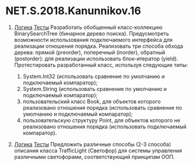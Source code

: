 # NET.S.2018.Kanunnikov.16

1.
    [Логика](https://github.com/Ronimeister/NET.S.2018.Kanunnikov.16/tree/master/BinaryCollections)
    [Тесты](https://github.com/Ronimeister/NET.S.2018.Kanunnikov.16/tree/master/BinaryCollections.Test)
    Разработать обобщенный класс-коллекцию BinarySearchTree (бинарное дерево поиска). Предусмотреть возможности использования подключаемого интерфейса для реализации отношения порядка. Реализовать три способа обхода дерева: прямой (preorder), поперечный (inorder), обратный (postorder): для реализации использовать блок-итератор (yield). Протестировать разработанный класс, используя следующие типы:

    1.  System.Int32 (использовать сравнение по умолчанию и подключаемый компаратор);
    2.  System.String (использовать сравнение по умолчанию и подключаемый компаратор);
    3.  пользовательский класс Book, для объектов которого реализовано отношения порядка (использовать сравнение по умолчанию и подключаемый компаратор);
    4.  пользовательскую структуру Point, для объектов которого не реализовано отношения порядка (использовать подключаемый компаратор).


2.
    [Логика]()
    [Тесты]()
    Предложить различные способы (2-3 способа) описания класса TrafficLight (Светофор) для системы управления различными светофорами, соответствующий принципам ООП.

